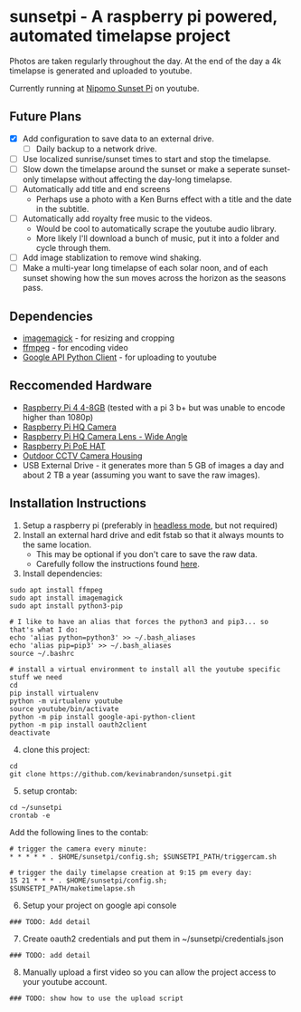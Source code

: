 # sunsetpi - A raspberry pi powered, automated timelapse project

Photos are taken regularly throughout the day.  At the end of the day a 4k timelapse is generated and uploaded to youtube.

Currently running at [Nipomo Sunset Pi](https://www.youtube.com/channel/UCCDV0KIy-Mpz2MSu-qr2w9A) on youtube.

## Future Plans
- [x] Add configuration to save data to an external drive.
  - [ ] Daily backup to a network drive.
- [ ] Use localized sunrise/sunset times to start and stop the timelapse.
- [ ] Slow down the timelapse around the sunset or make a seperate sunset-only timelapse without affecting the day-long timelapse.
- [ ] Automatically add title and end screens
  * Perhaps use a photo with a Ken Burns effect with a title and the date in the subtitle.
- [ ] Automatically add royalty free music to the videos.
  * Would be cool to automatically scrape the youtube audio library.
  * More likely I'll download a bunch of music, put it into a folder and cycle through them.
- [ ] Add image stablization to remove wind shaking.
- [ ] Make a multi-year long timelapse of each solar noon, and of each sunset showing how the sun moves across the horizon as the seasons pass.

## Dependencies
* [imagemagick](https://imagemagick.org/) - for resizing and cropping
* [ffmpeg](https://ffmpeg.org/) - for encoding video
* [Google API Python Client](https://github.com/googleapis/google-api-python-client) - for uploading to youtube

## Reccomended Hardware
* [Raspberry Pi 4 4-8GB](https://www.raspberrypi.org/products/raspberry-pi-4-model-b/) (tested with a pi 3 b+ but was unable to encode higher than 1080p)
* [Raspberry Pi HQ Camera](https://www.raspberrypi.org/products/raspberry-pi-high-quality-camera/)
* [Raspberry Pi HQ Camera Lens - Wide Angle](https://www.canakit.com/raspberry-pi-hq-camera-6mm-wide-angle-lens.html)
* [Raspberry Pi PoE HAT](https://www.raspberrypi.org/products/poe-hat/)
* [Outdoor CCTV Camera Housing](https://www.amazon.com/gp/product/B015HSSMSQ/)
* USB External Drive - it generates more than 5 GB of images a day and about 2 TB a year (assuming you want to save the raw images).

## Installation Instructions
1. Setup a raspberry pi (preferably in [headless mode](https://desertbot.io/blog/headless-raspberry-pi-4-ssh-wifi-setup), but not required)
2. Install an external hard drive and edit fstab so that it always mounts to the same location.
    * This may be optional if you don't care to save the raw data.
    * Carefully follow the instructions found [here](https://www.raspberrypi.org/documentation/configuration/external-storage.md).
3. Install dependencies:
``` 
sudo apt install ffmpeg
sudo apt install imagemagick
sudo apt install python3-pip

# I like to have an alias that forces the python3 and pip3... so that's what I do:
echo 'alias python=python3' >> ~/.bash_aliases
echo 'alias pip=pip3' >> ~/.bash_aliases
source ~/.bashrc

# install a virtual environment to install all the youtube specific stuff we need
cd
pip install virtualenv
python -m virtualenv youtube
source youtube/bin/activate
python -m pip install google-api-python-client
python -m pip install oauth2client
deactivate
```
4. clone this project:
```
cd
git clone https://github.com/kevinabrandon/sunsetpi.git
```
5. setup crontab:
```
cd ~/sunsetpi
crontab -e
```
Add the following lines to the contab: 
```
# trigger the camera every minute:
* * * * * . $HOME/sunsetpi/config.sh; $SUNSETPI_PATH/triggercam.sh

# trigger the daily timelapse creation at 9:15 pm every day:
15 21 * * * . $HOME/sunsetpi/config.sh; $SUNSETPI_PATH/maketimelapse.sh
```
6. Setup your project on google api console
```
### TODO: Add detail
```
7. Create oauth2 credentials and put them in ~/sunsetpi/credentials.json
```
### TODO: add detail
```
8. Manually upload a first video so you can allow the project access to your youtube account.
```
### TODO: show how to use the upload script
```
